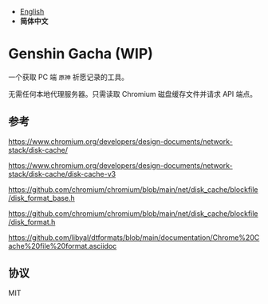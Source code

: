 - [English](README.md)
- **简体中文**

# Genshin Gacha (WIP)

一个获取 PC 端 `原神` 祈愿记录的工具。

无需任何本地代理服务器。只需读取 Chromium 磁盘缓存文件并请求 API 端点。

## 参考

https://www.chromium.org/developers/design-documents/network-stack/disk-cache/

https://www.chromium.org/developers/design-documents/network-stack/disk-cache/disk-cache-v3

https://github.com/chromium/chromium/blob/main/net/disk_cache/blockfile/disk_format_base.h

https://github.com/chromium/chromium/blob/main/net/disk_cache/blockfile/disk_format.h

https://github.com/libyal/dtformats/blob/main/documentation/Chrome%20Cache%20file%20format.asciidoc

## 协议

MIT
